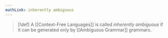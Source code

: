 ```yaml
---
mathLink: inherently ambiguous
---
```

>[!def]
>A [[Context-Free Languages]] is called *inherently ambiguous* if it can be generated only by [[Ambiguous Grammar]] grammars.

